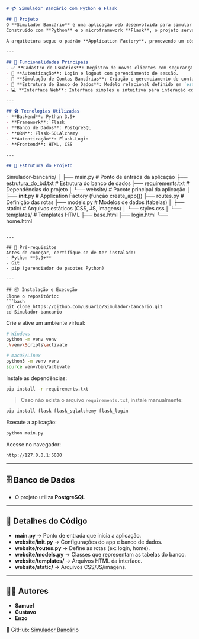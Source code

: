 
```markdown
# 💳 Simulador Bancário com Python e Flask

## 📌 Projeto
O **Simulador Bancário** é uma aplicação web desenvolvida para simular as operações essenciais de um sistema bancário digital.  
Construído com **Python** e o microframework **Flask**, o projeto serve como um excelente exemplo prático do uso de tecnologias web para criar aplicações **robustas e escaláveis**.  

A arquitetura segue o padrão **Application Factory**, promovendo um código mais limpo, organizado e modular, facilitando a manutenção e expansão futura.  

---

## 🚀 Funcionalidades Principais
- ✅ **Cadastro de Usuários**: Registro de novos clientes com segurança.  
- 🔐 **Autenticação**: Login e logout com gerenciamento de sessão.  
- 🏦 **Simulação de Contas Bancárias**: Criação e gerenciamento de contas digitais.  
- 📄 **Estrutura de Banco de Dados**: Modelo relacional definido em `estrutura_do_bd.txt`.  
- 💻 **Interface Web**: Interface simples e intuitiva para interação com o sistema.  

---

## 🛠️ Tecnologias Utilizadas
- **Backend**: Python 3.9+  
- **Framework**: Flask  
- **Banco de Dados**: PostgreSQL
- **ORM**: Flask-SQLAlchemy  
- **Autenticação**: Flask-Login  
- **Frontend**: HTML, CSS  

---

## 📂 Estrutura do Projeto
```

Simulador-bancario/
│
├── main.py                 # Ponto de entrada da aplicação
├── estrutura\_do\_bd.txt     # Estrutura do banco de dados
├── requirements.txt        # Dependências do projeto
│
└── website/                # Pacote principal da aplicação
│
├── **init**.py         # Application Factory (função create\_app())
├── routes.py           # Definição das rotas
├── models.py           # Modelos de dados (tabelas)
│
├── static/             # Arquivos estáticos (CSS, JS, imagens)
│   └── styles.css
│
└── templates/          # Templates HTML
├── base.html
├── login.html
└── home.html

````

---

## 🔧 Pré-requisitos
Antes de começar, certifique-se de ter instalado:  
- Python **3.9+**  
- Git  
- pip (gerenciador de pacotes Python)  

---

## 📦 Instalação e Execução
Clone o repositório:
```bash
git clone https://github.com/usuario/Simulador-bancario.git
cd Simulador-bancario
````

Crie e ative um ambiente virtual:

```bash
# Windows
python -m venv venv
.\venv\Scripts\activate

# macOS/Linux
python3 -m venv venv
source venv/bin/activate
```

Instale as dependências:

```bash
pip install -r requirements.txt
```

> Caso não exista o arquivo `requirements.txt`, instale manualmente:

```bash
pip install flask flask_sqlalchemy flask_login
```

Execute a aplicação:

```bash
python main.py
```

Acesse no navegador:

```
http://127.0.0.1:5000
```

---

## 🗄️ Banco de Dados

* O projeto utiliza **PostgreSQL**

---

## 📂 Detalhes do Código

* **main.py** → Ponto de entrada que inicia a aplicação.
* **website/**init**.py** → Configurações do app e banco de dados.
* **website/routes.py** → Define as rotas (ex: login, home).
* **website/models.py** → Classes que representam as tabelas do banco.
* **website/templates/** → Arquivos HTML da interface.
* **website/static/** → Arquivos CSS/JS/imagens.

---

## 👨‍💻 Autores

* **Samuel**
* **Gustavo**
* **Enzo**

🔗 GitHub: [Simulador Bancário](https://github.com/Enzoc2/Simulador-bancario.git)

